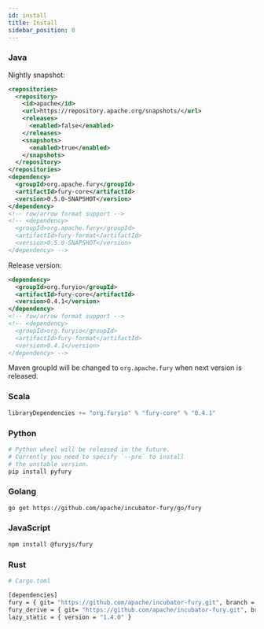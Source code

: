 ```yaml
---
id: install
title: Install
sidebar_position: 0
---
```


### Java

Nightly snapshot:

```xml
<repositories>
  <repository>
    <id>apache</id>
    <url>https://repository.apache.org/snapshots/</url>
    <releases>
      <enabled>false</enabled>
    </releases>
    <snapshots>
      <enabled>true</enabled>
    </snapshots>
  </repository>
</repositories>
<dependency>
  <groupId>org.apache.fury</groupId>
  <artifactId>fury-core</artifactId>
  <version>0.5.0-SNAPSHOT</version>
</dependency>
<!-- row/arrow format support -->
<!-- <dependency>
  <groupId>org.apache.fury</groupId>
  <artifactId>fury-format</artifactId>
  <version>0.5.0-SNAPSHOT</version>
</dependency> -->
```

Release version:

```xml
<dependency>
  <groupId>org.furyio</groupId>
  <artifactId>fury-core</artifactId>
  <version>0.4.1</version>
</dependency>
<!-- row/arrow format support -->
<!-- <dependency>
  <groupId>org.furyio</groupId>
  <artifactId>fury-format</artifactId>
  <version>0.4.1</version>
</dependency> -->
```
Maven groupId will be changed to `org.apache.fury` when next version is released.

### Scala
```sbt
libraryDependencies += "org.furyio" % "fury-core" % "0.4.1"
```

### Python

```bash
# Python wheel will be released in the future.
# Currently you need to specify `--pre` to install
# the unstable version.
pip install pyfury
```

### Golang

```bash
go get https://github.com/apache/incubator-fury/go/fury
```

### JavaScript

```bash
npm install @furyjs/fury
```

### Rust

```bash
# Cargo.toml

[dependencies]
fury = { git= "https://github.com/apache/incubator-fury.git", branch = "main" }
fury_derive = { git= "https://github.com/apache/incubator-fury.git", branch = "main" }
lazy_static = { version = "1.4.0" }

```
